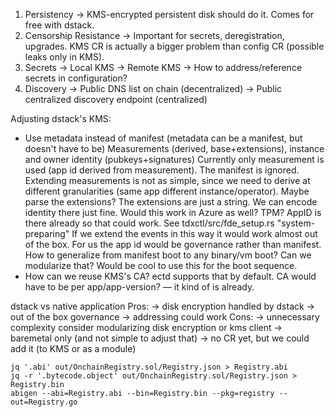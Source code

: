 1. Persistency
	-> KMS-encrypted persistent disk should do it. Comes for free with dstack.
2. Censorship Resistance
	-> Important for secrets, deregistration, upgrades. KMS CR is actually a bigger problem than config CR (possible leaks only in KMS).
3. Secrets
	-> Local KMS
	-> Remote KMS
	-> How to address/reference secrets in configuration?
4. Discovery
	-> Public DNS list on chain (decentralized)
	-> Public centralized discovery endpoint (centralized)

Adjusting dstack's KMS:
* Use metadata instead of manifest (metadata can be a manifest, but doesn't have to be)
	Measurements (derived, base+extensions), instance and owner identity (pubkeys+signatures)
	Currently only measurement is used (app id derived from measurement). The manifest is ignored.
	Extending measurements is not as simple, since we need to derive at different granularities (same app different instance/operator).
	Maybe parse the extensions? The extensions are just a string. We can encode identity there just fine. Would this work in Azure as well? TPM? AppID is there already so that could work.
		See tdxctl/src/fde_setup.rs "system-preparing"
		If we extend the events in this way it would work almost out of the box. For us the app id would be governance rather than manifest.
		How to generalize from manifest boot to any binary/vm boot? Can we modularize that? Would be cool to use this for the boot sequence.
* How can we reuse KMS's CA?
	ectd supports that by default. CA would have to be per app/app-version? — it kind of is already.

dstack vs native application
Pros:
	-> disk encryption handled by dstack
	-> out of the box governance
	-> addressing could work
Cons:
	-> unnecessary complexity
		consider modularizing disk encryption or kms client
	-> baremetal only (and not simple to adjust that)
	-> no CR yet, but we could add it (to KMS or as a module)


```
jq '.abi' out/OnchainRegistry.sol/Registry.json > Registry.abi
jq -r '.bytecode.object' out/OnchainRegistry.sol/Registry.json > Registry.bin
abigen --abi=Registry.abi --bin=Registry.bin --pkg=registry --out=Registry.go
```
